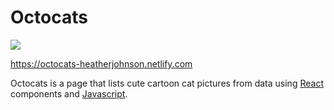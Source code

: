 # Octocats
![](http://recordit.co/grufBM4jKQ.gif)


https://octocats-heatherjohnson.netlify.com
<p>
  
Octocats is a page that lists cute cartoon cat pictures from data using [React](https://reactjs.org/) components and [Javascript](https://www.javascript.com/).
